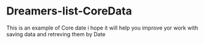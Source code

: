 # Dreamers-list-CoreData

This is an example of Core date i hope it will help you improve yor work with saving data and retreving them by Date
